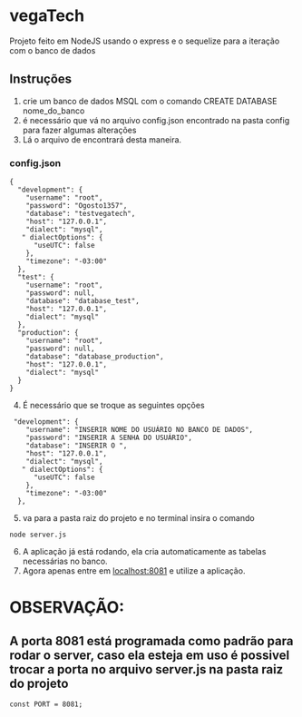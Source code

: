 # vegaTech

Projeto feito em NodeJS usando o express e o sequelize para a iteração com o banco de dados

## Instruções

1. crie um banco de dados MSQL com o comando CREATE DATABASE nome_do_banco
2. é necessário que vá no arquivo config.json encontrado na pasta config para fazer algumas alterações
3. Lá o arquivo de encontrará desta maneira.

### config.json
```
{
  "development": {
    "username": "root",
    "password": "Ogosto1357",
    "database": "testvegatech",
    "host": "127.0.0.1",
    "dialect": "mysql",
   " dialectOptions": {
      "useUTC": false
    },
    "timezone": "-03:00"
  },
  "test": {
    "username": "root",
    "password": null,
    "database": "database_test",
    "host": "127.0.0.1",
    "dialect": "mysql"
  },
  "production": {
    "username": "root",
    "password": null,
    "database": "database_production",
    "host": "127.0.0.1",
    "dialect": "mysql"
  }
}

```
4. É necessário que se troque as seguintes opções

```
 "development": {
    "username": "INSERIR NOME DO USUÁRIO NO BANCO DE DADOS",
    "password": "INSERIR A SENHA DO USUÁRIO",
    "database": "INSERIR O ",
    "host": "127.0.0.1",
    "dialect": "mysql",
   " dialectOptions": {
      "useUTC": false
    },
    "timezone": "-03:00"
  },
```
5. va para a pasta raiz do projeto e no terminal insira o comando

```
node server.js

```
6. A aplicação já está rodando, ela cria automaticamente as tabelas necessárias no banco.
7. Agora apenas entre em [localhost:8081](http://localhost:8081) e utilize a aplicação.

# OBSERVAÇÃO:

## A porta 8081 está programada como padrão para rodar o server, caso ela esteja em uso é possivel trocar a porta no arquivo server.js na pasta raiz do projeto

```
const PORT = 8081;

```
